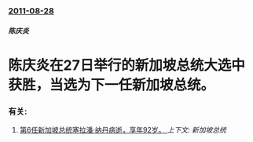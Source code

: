 ### [2011-08-28](/news/2011/08/28/index.md)

##### 陈庆炎
#  陈庆炎在27日举行的新加坡总统大选中获胜，当选为下一任新加坡总统。




### 有关:

1. [第6任新加坡总统塞拉潘·纳丹病逝，享年92岁。 ](/news/2016/08/22/第6任新加坡总统塞拉潘-纳丹病逝-享年92岁.md) _上下文: 新加坡总统_
